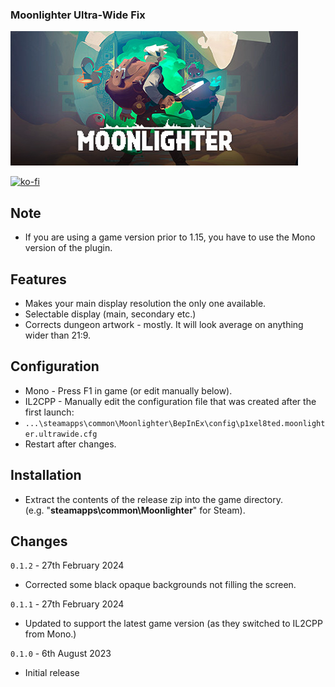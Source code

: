 ### Moonlighter Ultra-Wide Fix

![Game Logo](header.jpg)<br>

[![ko-fi](https://ko-fi.com/img/githubbutton_sm.svg)](https://ko-fi.com/F2F2DI3WA)<br>

## Note

- If you are using a game version prior to 1.15, you have to use the Mono version of the plugin.

## Features

- Makes your main display resolution the only one available.
- Selectable display (main, secondary etc.)
- Corrects dungeon artwork - mostly. It will look average on anything wider than 21:9.

## Configuration
- Mono - Press F1 in game (or edit manually below).
- IL2CPP - Manually edit the configuration file that was created after the first launch:
- `...\steamapps\common\Moonlighter\BepInEx\config\p1xel8ted.moonlighter.ultrawide.cfg`
- Restart after changes.

## Installation
- Extract the contents of the release zip into the game directory.<br />(e.g. "**steamapps\common\Moonlighter**" for Steam).

## Changes

`0.1.2` - 27th February 2024
- Corrected some black opaque backgrounds not filling the screen.

`0.1.1` - 27th February 2024
- Updated to support the latest game version (as they switched to IL2CPP from Mono.)

`0.1.0` - 6th August 2023
- Initial release